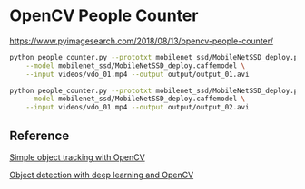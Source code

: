 # OpenCV People Counter

https://www.pyimagesearch.com/2018/08/13/opencv-people-counter/

```bash
python people_counter.py --prototxt mobilenet_ssd/MobileNetSSD_deploy.prototxt \
	--model mobilenet_ssd/MobileNetSSD_deploy.caffemodel \
	--input videos/vdo_01.mp4 --output output/output_01.avi

python people_counter.py --prototxt mobilenet_ssd/MobileNetSSD_deploy.prototxt \
	--model mobilenet_ssd/MobileNetSSD_deploy.caffemodel \
	--input videos/vdo_01.mp4 --output output/output_02.avi
```

## Reference

[Simple object tracking with OpenCV](https://www.pyimagesearch.com/2018/07/23/simple-object-tracking-with-opencv/)

[Object detection with deep learning and OpenCV](https://www.pyimagesearch.com/2017/09/11/object-detection-with-deep-learning-and-opencv/)
